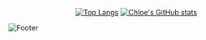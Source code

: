 
<center>
  
  [![Top Langs](https://github-readme-stats.vercel.app/api/top-langs/?username=chloe1129)](https://github.com/chloe1129/github-readme-stats) [![Chloe's GitHub stats](https://github-readme-stats.vercel.app/api?username=chloe1129)](https://github.com/chloe1129/github-readme-stats)

</center>

![Footer](https://capsule-render.vercel.app/api?type=waving&color=auto&height=200&section=footer)

